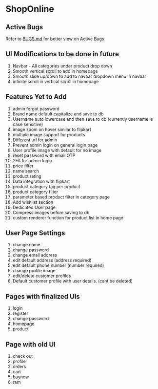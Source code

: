 # ShopOnline

## Active Bugs

Refer to [BUGS.md](/BUGS.md) for better view on Active Bugs

## UI Modifications to be done in future

1. Navbar - All categories under product drop down
2. Smooth vertical scroll to add in homepage
3. Smooth slide up/down to add to navbar dropdown menu in navbar
4. infinite scroll in vertical scroll in homepage

## Features Yet to Add

1. admin forgot password
2. Brand name default capitalize and save to db
3. Username auto lowercase and then save to db (currently username is case sensitive)
4. image zoom on hover similar to flipkart
5. multiple image support for products
6. Different url for admin
7. Prevent admin login on general login page
8. User profile image with default for no image
9. reset password with email OTP
10. 2FA for admin login
11. price filter
12. name search
13. product rating
14. Data integration with flipkart
15. product category tag per product
16. product category filter
17. parameter based product filter in category page
18. Add wishlist section
19. Dedicated User page
20. Compress images before saving to db
21. custom renderer function for product list in home page

## User Page Settings

1. change name
2. change password
3. change email address
4. edit default address (address required)
5. edit default phone number (number required)
6. change profile image
7. edit/delete customer profiles
8. Default customer profile with user details. (cant be deleted)

## Pages with finalized UIs

1. login
2. register
3. change password
4. homepage
5. product

## Page with old UI

1. check out
2. profile
3. orders
4. cart
5. buynow
6. ram
